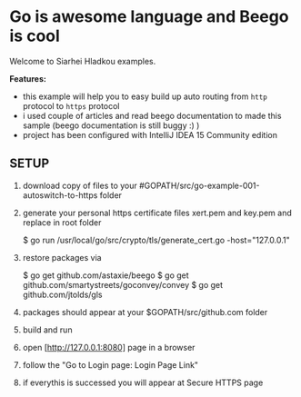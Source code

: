 Go is awesome language and Beego is cool
========================================

Welcome to Siarhei Hladkou examples. 

**Features:**

- this example will help you to easy build up auto routing from `http` protocol to `https` protocol
- i used couple of articles and read beego documentation to made this sample (beego documentation is still buggy :) )
- project has been configured with IntelliJ IDEA 15 Community edition


SETUP
------------
1. download copy of files to your #GOPATH/src/go-example-001-autoswitch-to-https folder
2. generate your personal https certificate files xert.pem and key.pem and replace in root folder

	$ go run /usr/local/go/src/crypto/tls/generate_cert.go -host="127.0.0.1"

3. restore packages via

    $ go get github.com/astaxie/beego
    $ go get github.com/smartystreets/goconvey/convey
    $ go get github.com/jtolds/gls

4. packages should appear at your $GOPATH/src/github.com folder
3. build and run
4. open [http://127.0.0.1:8080] page in a browser
5. follow the "Go to Login page: Login Page Link"
6. if everythis is successed you will appear at Secure HTTPS page
